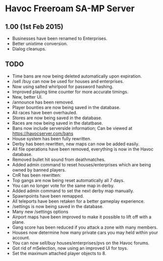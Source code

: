 Havoc Freeroam SA-MP Server
===========================

1.00 (1st Feb 2015)
-------------------
- Businesses have been renamed to Enterprises.
- Better unixtime conversion.
- Dialog cleanups.

TODO
----
- Time bans are now being deleted automatically upon expiration.
- /sell /buy can now be used for houses and enterprises.
- Now using salted whirlpool for password hashing.
- Improved playing time counter for more accurate timings.
- New, better UI.
- /announce has been removed.
- Player bounties are now being saved in the database.
- All races have been overhauled.
- Stores are now being saved in the database.
- Races are now being saved in the datatbase.
- Bans now include serverside information; Can be viewed at https://havocserver.com/bans
- House system has been fully rewritten.
- Derby has been rewritten, new maps can now be added easily.
- All file operations have been removed, everything is now in the Havoc database.
- Removed bullet hit sound from deathmatches.
- Added admin command to reset houses/enterprises which are being owned by banned players.
- CnR has been rewritten:
- Top gangs are now being reset automatically all 7 days.
- You can no longer vote for the same map in derby.
- Added admin command to set the next derby map manually.
- Spawnpoints have been remapped.
- All teleports have been retaken for a better gameplay experience.
- /settings is now being saved in the database.
- Many new /settings options 
- Airport maps have been improved to make it possible to lift off with a plane.
- Gang score has been reduced if you attack a zone with many members.
- Houses now determine how many private cars you may held within your account.
- You can now sell/buy houses/enterprises/pvs on the Havoc forums.
- Got rid of mSelection, now using an improved UI for toys.
- Set the maximum attached player objects to 8.